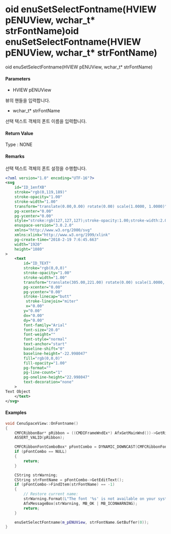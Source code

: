 # oid enuSetSelectFontname\(HVIEW pENUView, wchar\_t\* strFontName\)oid enuSetSelectFontname\(HVIEW pENUView, wchar\_t\* strFontName\)

oid enuSetSelectFontname\(HVIEW pENUView, wchar\_t\* strFontName\)

#### Parameters

* HVIEW pENUView

뷰의 핸들을 입력합니다.

* wchar\_t\* strFontName

선택 텍스트 객체의 폰트 이름을 입력합니다.

#### Return Value

Type : NONE

#### Remarks

선택 텍스트 객체의 폰트 설정을 수행합니다.

```xml
<?xml version="1.0" encoding="UTF-16"?>
<svg
    id="ID_1enfXB"
    stroke="rgb(0,119,189)"
    stroke-opacity="1.00"
    stroke-width="1.00"
    transform="translate(0.00,0.00) rotate(0.00) scale(1.0000, 1.0000)"
    pg-xcenter="0.00"
    pg-ycenter="0.00"
    style="stroke:rgb(127,127,127);stroke-opacity:1.00;stroke-width:2.00;stroke-dasharray:1,1,1;"
    enuspace-version="3.0.2.0"
    xmlns="http://www.w3.org/2000/svg"
    xmlns:xlink="http://www.w3.org/1999/xlink"
    pg-create-time="2018-2-19 7:6:45.663"
    width="1920"
    height="1080"
>
    <text
        id="ID_TEXT"
        stroke="rgb(0,0,0)"
        stroke-opacity="1.00"
        stroke-width="1.00"
        transform="translate(305.00,221.00) rotate(0.00) scale(1.0000, 1.0000)"
        pg-xcenter="0.00"
        pg-ycenter="0.00"
        stroke-linecap="butt"
         stroke-linejoin="miter"
         x="0.00"
        y="0.00"
        dx="0.00"
        dy="0.00"
        font-family="Arial"
        font-size="20.0"
        font-weight=""
        font-style="normal"
        text-anchor="start"
        baseline-shift="0"
        baseline-height="-22.998047"
        fill="rgb(0,0,0)"
        fill-opacity="1.00"
        pg-format=""
        pg-line-count="1"
        pg-oneline-height="22.998047"
        text-decoration="none"
    >
Text Object
    </text>
</svg>
```

#### Examples

```cpp
void CenuSpaceView::OnFontname()
{
    CMFCRibbonBar* pRibbon = ((CMDIFrameWndEx*) AfxGetMainWnd())->GetRibbonBar(); 
    ASSERT_VALID(pRibbon); 

    CMFCRibbonFontComboBox* pFontCombo = DYNAMIC_DOWNCAST(CMFCRibbonFontComboBox, pRibbon->FindByID(ID_FONT_FONT));
    if (pFontCombo == NULL)
    {
        return;
    }

    CString strWarning;
    CString strFontName = pFontCombo->GetEditText();
    if (pFontCombo->FindItem(strFontName) == -1)
    {
        // Restore current name:
        strWarning.Format(L"The font '%s' is not available on your system!", strFontName);
        AfxMessageBox(strWarning, MB_OK | MB_ICONWARNING);
        return;
    }

    enuSetSelectFontname(m_pENUView, strFontName.GetBuffer(0));
}
```



